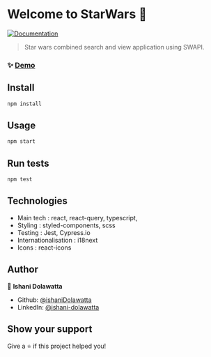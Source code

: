 <h1>Welcome to StarWars 👋</h1>
<p>
  <a href="https://swapi.dev/documentation" target="_blank">
    <img alt="Documentation" src="https://img.shields.io/badge/documentation-yes-brightgreen.svg" />
  </a>
</p>

> Star wars combined search and view application using SWAPI.

### ✨ [Demo](https://google.com)

## Install

```sh
npm install
```

## Usage

```sh
npm start
```

## Run tests

```sh
npm test
```
## Technologies

* Main tech : react, react-query, typescript,
* Styling : styled-components, scss
* Testing : Jest, Cypress.io
* Internationalisation : i18next
* Icons : react-icons

## Author

👤 **Ishani Dolawatta**

* Github: [@ishaniDolawatta](https://github.com/ishaniDolawatta)
* LinkedIn: [@ishani-dolawatta](https://linkedin.com/in/ishani-dolawatta)

## Show your support

Give a ⭐️ if this project helped you!